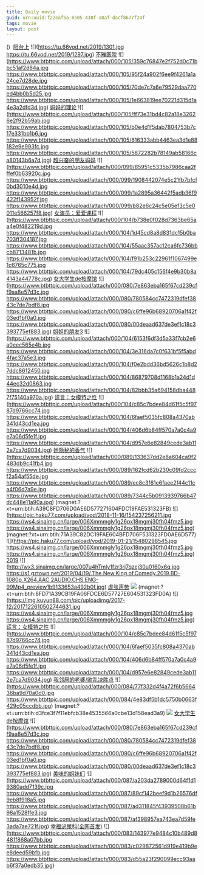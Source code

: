 ```yaml
---
title: Daily movie
guid: urn:uuid:f22eaf5a-8b05-430f-a8af-dacf8677f24f
tags: movie
layout: post
---
```


()
![]()
[阳台上](ed2k://|file|阳台上.1080p.HD国语中字无水印[最新电影www.66e.cc](ED2000.COM).mp4|2328922505|929E05CCFD8E4285D8D26BC33CB5F5B3|h=D3VAGOEU4KDTLSGV7ZBCTFEH7N2BAL3Z|/阳台上.1080p.HD国语中字无水印.mp4)
![](https://tu.66vod.net/2019/1301.jpg
https://tu.66vod.net/2019/1297.jpg)
[不雅医院](magnet:?xt=urn:btih:d3fce3f7f11ebfcb38e4535*566*a0cbe13d158ead3a9)
![](https://www.btbttpic.com/upload/attach/000/105/359c76847e2f752d0c71bbc51af2d84a.jpg
https://www.btbttpic.com/upload/attach/000/105/95f24a902f6ee9f4261a1a24ce7d28de.jpg
https://www.btbttpic.com/upload/attach/000/105/70de7c7a6e79529daa770ed4bb0b5d25.jpg
https://www.btbttpic.com/upload/attach/000/105/1e663819ee70221d315d1a4e3a2dfd3d.jpg)
[妈妈的理论](magnet:?xt=urn:btih:d3fce3f7f11ebfcb38e4535*566*a0cbe13d158ead3a9)
![](https://www.btbttpic.com/upload/attach/000/105/ff73e31bd4c82a18e32626e2f92b59ab.jpg
https://www.btbttpic.com/upload/attach/000/105/b0e4d1f5dab7804753b7c17e331bb1b6.jpg
https://www.btbttpic.com/upload/attach/000/105/616333abb4463ea3d1e88182e9e993fc.jpg
https://www.btbttpic.com/upload/attach/000/105/5872282b78149ab58166ca80143b6a7d.jpg)
[超兴奋的朋友妈妈](magnet:?xt=urn:btih:d3fce3f7f11ebfcb38e4535*566*a0cbe13d158ead3a9)
![](https://www.btbttpic.com/upload/attach/000/099/85951c5335b7986caa2fffef0b63920c.jpg
https://www.btbttpic.com/upload/attach/000/099/1908442074e5c21fb7bfcf0bd3010e4d.jpg
https://www.btbttpic.com/upload/attach/000/099/1a2895a36442f5adb36f9422f143952f.jpg
https://www.btbttpic.com/upload/attach/000/099/b82e6c24c5e05ef3c5e0011e566257f8.jpg)
[女演员：爱爱课程](magnet:?xt=urn:btih:d3fce3f7f11ebfcb38e4535*566*a0cbe13d158ead3a9)
![](https://www.btbttpic.com/upload/attach/000/104/b738e0f028d7363be65aa4e0f482219d.jpg
https://www.btbttpic.com/upload/attach/000/104/1d45cd8a8d831dc15b0ba703ff304187.jpg
https://www.btbttpic.com/upload/attach/000/104/55aac357ac12ca6fc736bbcb8713481b.jpg
https://www.btbttpic.com/upload/attach/000/104/f91b253c22961f1067499e1c6765c775.jpg
https://www.btbttpic.com/upload/attach/000/104/79dc405c156f4e9b30b8a4143a44778c.jpg)
[女大学生de按摩馆](magnet:?xt=urn:btih:d3fce3f7f11ebfcb38e4535*566*a0cbe13d158ead3a9)
![](https://www.btbttpic.com/upload/attach/000/080/7e863eba165f67cd239cff9aa8e57d3c.jpg
https://www.btbttpic.com/upload/attach/000/080/780584cc7472319dfef3843c7de7bdf8.jpg
https://www.btbttpic.com/upload/attach/000/080/c6ffe96b68920706a1f42f03ed1bf0a0.jpg
https://www.btbttpic.com/upload/attach/000/080/00deaad637de3ef1c18c3393775ef883.jpg)
[姐姐的朋友3](magnet:?xt=urn:btih:d3fce3f7f11ebfcb38e4535*566*a0cbe13d158ead3a9)
![](https://www.btbttpic.com/upload/attach/000/104/6153f6df3d5a33f7cb2e6a0eec565e4b.jpg
https://www.btbttpic.com/upload/attach/000/104/3e316da7c0f631bf5f5abd4fac37a5e3.jpg
https://www.btbttpic.com/upload/attach/000/104/f0e2bdd36bd5626c1b8d27ddc8612450.jpg
https://www.btbttpic.com/upload/attach/000/104/86879708d1168b1a24d1d44ec32d0863.jpg
https://www.btbttpic.com/upload/attach/000/104/82bbb35a694158dba4487f75140a970a.jpg)
[谎言：女模特之性](magnet:?xt=urn:btih:d3fce3f7f11ebfcb38e4535*566*a0cbe13d158ead3a9)
![](https://www.btbttpic.com/upload/attach/000/104/c85c7bdee84d61f5c5f9787d9766cc74.jpg
https://www.btbttpic.com/upload/attach/000/104/6faef5035fc808a4370ab341d43cd1ea.jpg
https://www.btbttpic.com/upload/attach/000/104/406d6b84ff570a7a0c4a9e7a06d5fe1f.jpg
https://www.btbttpic.com/upload/attach/000/104/d957e6e82849cede3ab112e7ca7d9034.jpg)
[她隐秘的香气](magnet:?xt=urn:btih:d3fce3f7f11ebfcb38e4535*566*a0cbe13d158ead3a9)
![](https://www.btbttpic.com/upload/attach/000/089/133637dd2e8a604ca9f2483db9c41fb4.jpg
https://www.btbttpic.com/upload/attach/000/089/162fcd62b230c09fd2cccf2a54af55de.jpg
https://www.btbttpic.com/upload/attach/000/089/ec8c3f61e6faee2f44c11ca4f06d7a9e.jpg
https://www.btbttpic.com/upload/attach/000/089/7344c5b0913939766b47dc448e11a90a.jpg)
(magnet:?xt=urn:btih:A39C8FD706D0AE6D577271604FDC19FAE531323FB)
![](https://pic.haku77.com/upload/vod/2018-11-16/154237256211.jpg
https://ws4.sinaimg.cn/large/006Xmmmgly1g26px18mgmj30fh04fmz5.jpg
https://ws4.sinaimg.cn/large/006Xmmmgly1g26px18mgmj30fh04fmz5.jpg)
(magnet:?xt=urn:btih:71A39C82DC19FAE604BFD706F531323FD0AE6D577)
![](https://pic.haku77.com/upload/vod/2019-01-21/15480298545.jpg
https://ws4.sinaimg.cn/large/006Xmmmgly1g26px18mgmj30fh04fmz5.jpg
https://ws4.sinaimg.cn/large/006Xmmmgly1g26px18mgmj30fh04fmz5.jpg)
[2019](magnet:?xt=urn:btih:56CD42A13B787C9DAA1C1E69A663FD9E79FE7441)
![](http://wx3.sinaimg.cn/large/007u4hTmly1fzr3rj7qzej30u0160x6q.jpg
https://s1.gztown.net/2019/04/19/.The.New.King.of.Comedy.2019.BD-1080p.X264.AAC.2AUDIO.CHS.ENG-99Mp4_preview1b9133653a492b0f.jpg)
[虚张声势](magnet:?xt=urn:btih:NRRKBAGPYK5XBCKLMAXMNV4UY36NUHVP)
![](http://gif-china.cc/uploads/allimg/190108/4ee1eeb42ac8d45f.jpg?h=250)
(magnet:?xt=urn:btih:8FD71A39CB19FA06FDCE6D57727E604531323FD0A)
![](https://img.kuyun88.com/pic/uploadimg/2017-12/2017122610502744631.jpg
https://ws4.sinaimg.cn/large/006Xmmmgly1g26px18mgmj30fh04fmz5.jpg
https://ws4.sinaimg.cn/large/006Xmmmgly1g26px18mgmj30fh04fmz5.jpg)
[谎言：女模特之性](magnet:?xt=urn:btih:d3fce3f7f11ebfcb38e4535*566*a0cbe13d158ead3a9)
![](https://www.btbttpic.com/upload/attach/000/104/c85c7bdee84d61f5c5f9787d9766cc74.jpg
https://www.btbttpic.com/upload/attach/000/104/6faef5035fc808a4370ab341d43cd1ea.jpg
https://www.btbttpic.com/upload/attach/000/104/406d6b84ff570a7a0c4a9e7a06d5fe1f.jpg
https://www.btbttpic.com/upload/attach/000/104/d957e6e82849cede3ab112e7ca7d9034.jpg)
[我邻居的老婆/欲乱决胜点](magnet:?xt=urn:btih:d3fce3f7f11ebfcb38e4535*566*a0cbe13d158ead3a9)
![](https://www.btbttpic.com/upload/attach/000/084/77f332d4f4a72f6b566436ba9d70a0d0.jpg
https://www.btbttpic.com/upload/attach/000/084/4e83df5b1dc5750b0663f429c05ccdbb.jpg)
(magnet:?xt=urn:btih:d3fce3f7f11ebfcb38e4535*566*a0cbe13d158ead3a9)
![](https://www.btbttpic.com/upload/attach/000/064/c567589d9e412d3414c171026c39835d.jpg)
[女大学生de按摩馆](magnet:?xt=urn:btih:d3fce3f7f11ebfcb38e4535*566*a0cbe13d158ead3a9)
![](https://www.btbttpic.com/upload/attach/000/080/7e863eba165f67cd239cff9aa8e57d3c.jpg
https://www.btbttpic.com/upload/attach/000/080/780584cc7472319dfef3843c7de7bdf8.jpg
https://www.btbttpic.com/upload/attach/000/080/c6ffe96b68920706a1f42f03ed1bf0a0.jpg
https://www.btbttpic.com/upload/attach/000/080/00deaad637de3ef1c18c3393775ef883.jpg)
[美味的姐妹们](magnet:?xt=urn:btih:d3fce3f7f11ebfcb38e4535*566*a0cbe13d158ead3a9)
![](https://www.btbttpic.com/upload/attach/000/087/a203da2789000d64f1d19380add7139c.jpg
https://www.btbttpic.com/upload/attach/000/087/89cf142beef9d1b26576df9eb8f918a5.jpg
https://www.btbttpic.com/upload/attach/000/087/ad311845f43939508b61b98a1528ffe3.jpg
https://www.btbttpic.com/upload/attach/000/087/af398957ea743ea7d59fe3ada7ae721f.jpg)
[幸福泌尿科(全网首发)](magnet:?xt=urn:btih:d3fce3f7f11ebfcb38e4535*566*a0cbe13d158ead3a9)
![](https://www.btbttpic.com/upload/attach/000/083/143977e9484c10b489d8481f868a07bb.jpg
https://www.btbttpic.com/upload/attach/000/083/c029872561d919e419b9ee8deed59bfb.jpg
https://www.btbttpic.com/upload/attach/000/083/d55a23f290099ecc93aab6f37a0edb35.jpg)
